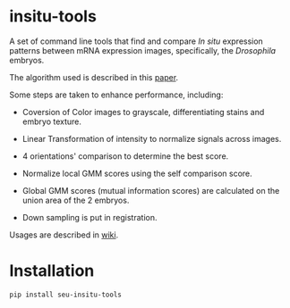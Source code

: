 # insitu-tools
A set of command line tools that find and compare *In situ* expression patterns between mRNA expression images, specifically, the *Drosophila* embryos.

The algorithm used is described in this [paper](https://dl.acm.org/doi/10.1145/974614.974636).

Some steps are taken to enhance performance, including:

* Coversion of Color images to grayscale, differentiating stains and embryo texture.

* Linear Transformation of intensity to normalize signals across images.

* 4 orientations' comparison to determine the best score.

* Normalize local GMM scores using the self comparison score.

* Global GMM scores (mutual information scores) are calculated on the union area of the 2 embryos.

* Down sampling is put in registration.

Usages are described in [wiki](https://github.com/zzhmark/insitu-tools/wiki).

# Installation

```
pip install seu-insitu-tools
```
